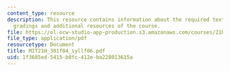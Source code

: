 ```yaml
---
content_type: resource
description: This resource contains information about the required textbooks, course
  gradings and additional resources of the course.
file: https://ol-ocw-studio-app-production.s3.amazonaws.com/courses/21h-301-the-ancient-world-greece-fall-2004/1f3685ed5415b0fc412eba228013615a_MIT21H_301f04_syllf06.pdf
file_type: application/pdf
resourcetype: Document
title: MIT21H_301f04_syllf06.pdf
uid: 1f3685ed-5415-b0fc-412e-ba228013615a
---
```

